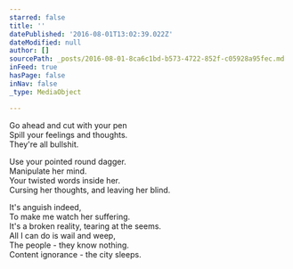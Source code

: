 ```yaml
---
starred: false
title: ''
datePublished: '2016-08-01T13:02:39.022Z'
dateModified: null
author: []
sourcePath: _posts/2016-08-01-8ca6c1bd-b573-4722-852f-c05928a95fec.md
inFeed: true
hasPage: false
inNav: false
_type: MediaObject

---
```

Go ahead and cut with your pen  
Spill your feelings and thoughts.   
They're all bullshit. 

Use your pointed round dagger.  
Manipulate her mind.  
Your twisted words inside her.  
Cursing her thoughts, and leaving her blind.

It's anguish indeed,  
To make me watch her suffering.  
It's a broken reality, tearing at the seems.  
All I can do is wail and weep,  
The people - they know nothing.  
Content ignorance - the city sleeps.